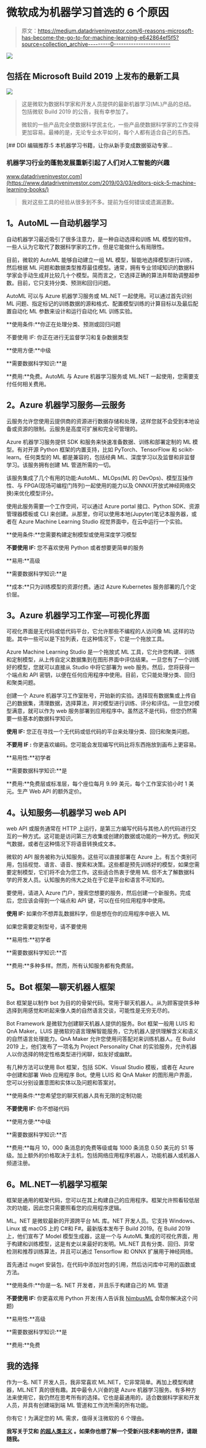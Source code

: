 # 微软成为机器学习首选的 6 个原因

> 原文：<https://medium.datadriveninvestor.com/6-reasons-microsoft-has-become-the-go-to-for-machine-learning-e642864ef5f5?source=collection_archive---------0----------------------->

[![](img/b03dcc2136573aaeaa379cb28728c6fa.png)](http://www.track.datadriveninvestor.com/1B9E)

## **包括在 Microsoft Build 2019 上发布的最新工具**

![](img/829507e891c46f58cb7334fe7a70c6b0.png)

> 这是微软为数据科学家和开发人员提供的最新机器学习(ML)产品的总结。包括微软 Build 2019 的公告，我有幸参加了。
> 
> 微软的一些产品完全使数据科学民主化，一些产品使数据科学家的工作变得更加容易。最棒的是，无论专业水平如何，每个人都有适合自己的东西。

[](https://www.datadriveninvestor.com/2019/03/03/editors-pick-5-machine-learning-books/) [## DDI 编辑推荐:5 本机器学习书籍，让你从新手变成数据驱动专家…

### 机器学习行业的蓬勃发展重新引起了人们对人工智能的兴趣

www.datadriveninvestor.com](https://www.datadriveninvestor.com/2019/03/03/editors-pick-5-machine-learning-books/) 

> 我对这些工具的经验从很多到不多。提前为任何错误或遗漏道歉。

## **1。AutoML —自动机器学习**

自动机器学习最近吸引了很多注意力，是一种自动选择和训练 ML 模型的软件。一些人认为它取代了数据科学家的工作，但是它能做什么有局限性。

目前，微软的 AutoML 能够自动建立一组 ML 模型，智能地选择模型进行训练，然后根据 ML 问题和数据类型推荐最佳模型。通常，拥有专业领域知识的数据科学家会手动生成并比较几十个模型。简而言之，它选择正确的算法并帮助调整超参数。目前，它只支持分类、预测和回归问题。

AutoML 可以与 Azure 机器学习服务或 ML.NET 一起使用。可以通过首先识别 ML 问题、指定标记的训练数据的源和格式、配置模型训练的计算目标以及最后配置自动化 ML 参数来设计和运行自动化 ML 训练实验。

**使用条件:**你正在处理分类、预测或回归问题

不要使用 IF: 你正在进行无监督学习和复杂数据类型

**使用方便:**中级

**需要数据科学知识:**是

**费用:**免费。AutoML 与 Azure 机器学习服务或 ML.NET 一起使用，您需要支付任何相关费用。

## **2。Azure 机器学习服务—云服务**

云服务允许您使用云提供商的资源进行数据存储和处理，这样您就不会受到本地设备或资源的限制。云服务是高度可扩展和完全可管理的。

Azure 机器学习服务提供 SDK 和服务来快速准备数据、训练和部署定制的 ML 模型。有对开源 Python 框架的内置支持，比如 PyTorch、TensorFlow 和 scikit-learn。任何类型的 ML 都是兼容的，包括经典 ML、深度学习以及监督和非监督学习。该服务拥有创建 ML 管道所需的一切。

该服务集成了几个有用的功能:AutoML、MLOps(ML 的 DevOps)、模型互操作性、与 FPGA(现场可编程门阵列)一起使用的能力以及 ONNX(开放式神经网络交换)来优化模型评分。

使用此服务需要一个工作空间，可以通过 Azure portal 接口、Python SDK、资源管理器模板或 CLI 来创建。从那里，你可以使用本地(Jupyter)笔记本服务器，或者在 Azure Machine Learning Studio 视觉界面中，在云中运行一个实验。

**使用条件:**您需要构建定制模型或使用深度学习模型

**不要使用 IF:** 您不喜欢使用 Python 或者想要更简单的服务

**易用:**高级

**需要数据科学知识:**是

**成本:**只为训练模型的资源付费。通过 Azure Kubernetes 服务部署的几个定价层。

## **3。Azure 机器学习工作室—可视化界面**

可视化界面是无代码或低代码平台，它允许那些不编程的人访问像 ML 这样的功能。其中一些可以是下拉列表，在这种情况下，它是一个拖放工具。

Azure Machine Learning Studio 是一个拖放式 ML 工具，它允许您构建、训练和定制模型，从上传自定义数据集到在图形界面中评估结果。一旦您有了一个训练好的模型，您就可以直接从 Studio 中将它部署为 web 服务。然后，您将获得一个端点和 API 密钥，以便在任何应用程序中使用。目前，它只能处理分类、回归和聚类问题。

创建一个 Azure 机器学习工作室账号，开始新的实验。选择现有数据集或上传自己的数据集，清理数据，选择算法，并对模型进行训练、评分和评估。一旦您对模型满意，就可以作为 web 服务部署到应用程序中。虽然这不是代码，但您仍然需要一些基本的数据科学知识。

**使用 IF:** 您正在寻找一个无代码或低代码的平台来处理分类、回归和聚类问题。

**不要用 IF :** 你更喜欢编码。您可能会发现编写代码比将东西拖放到画布上更容易。

**易用性:**初学者

**需要数据科学知识:**是

**费用:**免费层或标准层，每个座位每月 9.99 美元，每个工作室实验小时 1 美元。生产 Web API 的额外定价。

## **4。认知服务—机器学习 web API**

web API 或服务通常在 HTTP 上运行，是第三方编写代码与其他人的代码进行交互的一种方式。这可能是访问第三方收集或创建的数据或功能的一种方式。例如天气数据，或者在这种情况下将语音转换成文本。

微软的 API 服务被称为认知服务。这些可以直接部署在 Azure 上。有五个类别可用，包括视觉、语言、语音、搜索和决策。这些都是预先训练好的模型，如果您需要定制模型，它们将不会为您工作。这些适合热衷于使用 ML 但不太了解数据科学的开发人员。认知服务的伟大之处在于它是平台和语言不可知的。

要使用，请进入 Azure 门户，搜索您想要的服务，然后创建一个新服务。完成后，您应该会得到一个端点和 API 键，可以在任何应用程序中使用。

**使用 IF:** 如果你不想弄乱数据科学，但是想在你的应用程序中嵌入 ML

如果您需要定制型号，请不要使用

**易用性:**初学者

**需要数据科学知识:**否

**费用:**多种多样。然而，所有认知服务都有免费层。

## **5。Bot 框架—聊天机器人框架**

Bot 框架是以制作 bot 为目的的骨架代码。常用于聊天机器人。从为顾客提供多种选择到用感觉和听起来像人类的自然语言交谈，可能性是无穷无尽的。

Bot Framework 是微软为创建聊天机器人提供的服务。Bot 框架一般用 LUIS 和 QnA Maker。LUIS 是微软的语言理解智能服务，它为机器人提供理解含义和语义的自然语言处理能力。QnA Maker 允许您使用问答配对来训练机器人。在 Build 2019 上，他们发布了一项名为 Project Personality Chat 的实验服务，允许机器人以你选择的特定性格类型进行闲聊，如友好或幽默。

有几种方法可以使用 Bot 框架，包括 SDK、Visual Studio 模板，或者在 Azure 中创建和部署 Web 应用程序 Bot。使用 LUIS 和 QnA Maker 的图形用户界面，您可以分别设置意图和实体以及问题和答案对。

**使用条件:**您希望您的聊天机器人具有无限的定制功能

**不要使用 IF:** 你不想碰代码

**使用方便:**中级

**需要数据科学知识:**否

**费用:**每月 10，000 条消息的免费等级或每 1000 条消息 0.50 美元的 S1 等级。加上额外的价格取决于主机，包括网络应用程序机器人，功能机器人或机器人频道注册。

## **6。ML.NET—机器学习框架**

框架是通用的框架代码，您可以在其上构建自己的应用程序。框架允许照看较低层次的功能，因此您只需要照看您的应用程序逻辑。

ML。NET 是微软最新的开源跨平台 ML 库。NET 开发人员。它支持 Windows、Linux 或 macOS 上的 C#和 F#。最新版本发布于 Build 2019。在 Build 2019 上，他们宣布了 Model 模型生成器，这是一个与 AutoML 集成的可视化界面，用于构建和训练模型，这是有史以来最好的发明。ML.NET 具有分类、回归、异常检测和推荐训练算法，并且可以通过 Tensorflow 和 ONNX 扩展用于神经网络。

首先通过 nuget 安装包，在代码中添加对包的引用，然后访问库中可用的函数或方法。

**使用条件:**你是一名. NET 开发者，并且乐于构建自己的 ML 管道

**不要使用 IF:** 你更喜欢用 Python 开发(有人告诉我 [NimbusML](https://github.com/microsoft/NimbusML) 会帮你解决这个问题)

**易用性:**高级

**需要数据科学知识:**是

**费用:**免费

## **我的选择**

作为一名. NET 开发人员，我非常喜欢 ML.NET，它非常简单。再加上模型构建器，ML.NET 真的很有趣。其中最令人兴奋的是 Azure 机器学习服务。有多种方法来使用它，我仍然在思考所有的选择。它也是最通用的，适合数据科学家和开发人员，并具有创建端到端 ML 管道和工作流所需的所有功能。

你有它！为满足您的 ML 需求，值得关注微软的 6 个理由。

**我写关于艾和** [**的超人类主义**](https://www.transhumanism.com.au/) **。如果你也想了解一个受新兴技术影响的世界，请跟随我。**